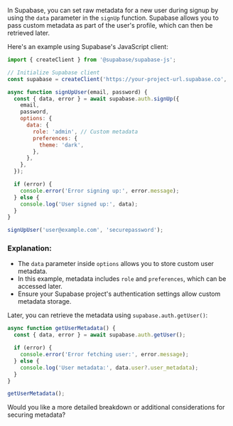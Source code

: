 In Supabase, you can set raw metadata for a new user during signup by using the `data` parameter in the `signUp` function. Supabase allows you to pass custom metadata as part of the user's profile, which can then be retrieved later.

Here's an example using Supabase's JavaScript client:

```javascript
import { createClient } from '@supabase/supabase-js';

// Initialize Supabase client
const supabase = createClient('https://your-project-url.supabase.co', 'your-public-anon-key');

async function signUpUser(email, password) {
  const { data, error } = await supabase.auth.signUp({
    email,
    password,
    options: {
      data: {
        role: 'admin', // Custom metadata
        preferences: {
          theme: 'dark',
        },
      },
    },
  });

  if (error) {
    console.error('Error signing up:', error.message);
  } else {
    console.log('User signed up:', data);
  }
}

signUpUser('user@example.com', 'securepassword');
```

### Explanation:
- The `data` parameter inside `options` allows you to store custom user metadata.
- In this example, metadata includes `role` and `preferences`, which can be accessed later.
- Ensure your Supabase project's authentication settings allow custom metadata storage.

Later, you can retrieve the metadata using `supabase.auth.getUser()`:

```javascript
async function getUserMetadata() {
  const { data, error } = await supabase.auth.getUser();

  if (error) {
    console.error('Error fetching user:', error.message);
  } else {
    console.log('User metadata:', data.user?.user_metadata);
  }
}

getUserMetadata();
```

Would you like a more detailed breakdown or additional considerations for securing metadata?